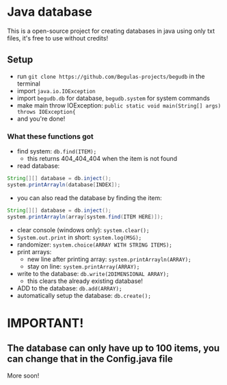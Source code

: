 # Java database
This is a open-source project for creating databases in java using only txt files, it's free to use without credits!
## Setup
- run `git clone https://github.com/Begulas-projects/begudb` in the terminal
- import `java.io.IOException`
- import `begudb.db` for database, `begudb.system` for system commands
- make main throw IOException: `public static void main(String[] args) throws IOException{`
- and you're done!

### What these functions got
- find system: `db.find(ITEM);`
  - this returns 404_404_404 when the item is not found
- read database:
```java
String[][] database = db.inject();
system.printArrayln(database[INDEX]);
```
  - you can also read the database by finding the item:
  ```java
  String[][] database = db.inject();
  system.printArrayln(array[system.find(ITEM HERE)]);
  ```
- clear console (windows only): `system.clear();`
- `System.out.print` in short: `system.log(MSG);`
- randomizer: `system.choice(ARRAY WITH STRING ITEMS);`
- print arrays:
  - new line after printing array: `system.printArrayln(ARRAY);`
  - stay on line: `system.printArray(ARRAY);`
- write to the database: `db.write(2DIMENSIONAL ARRAY);`
  - this clears the already existing database!
- ADD to the database: `db.add(ARRAY);`
- automatically setup the database: `db.create();`
# IMPORTANT!
## **The database can only have up to 100 items, you can change that in the Config.java file**
More soon!

